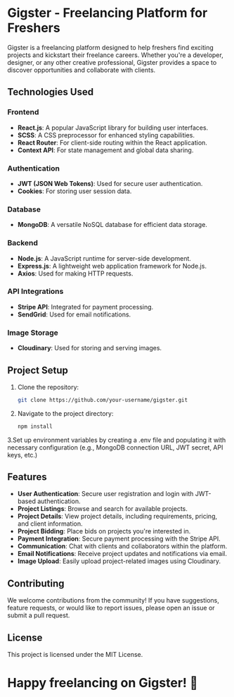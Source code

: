 # Gigster - Freelancing Platform for Freshers

Gigster is a freelancing platform designed to help freshers find exciting projects and kickstart their freelance careers. Whether you're a developer, designer, or any other creative professional, Gigster provides a space to discover opportunities and collaborate with clients.

## Technologies Used

### Frontend
- **React.js**: A popular JavaScript library for building user interfaces.
- **SCSS**: A CSS preprocessor for enhanced styling capabilities.
- **React Router**: For client-side routing within the React application.
- **Context API**: For state management and global data sharing.

### Authentication
- **JWT (JSON Web Tokens)**: Used for secure user authentication.
- **Cookies**: For storing user session data.

### Database
- **MongoDB**: A versatile NoSQL database for efficient data storage.

### Backend
- **Node.js**: A JavaScript runtime for server-side development.
- **Express.js**: A lightweight web application framework for Node.js.
- **Axios**: Used for making HTTP requests.

### API Integrations
- **Stripe API**: Integrated for payment processing.
- **SendGrid**: Used for email notifications.

### Image Storage
- **Cloudinary**: Used for storing and serving images.

## Project Setup

1. Clone the repository:
   ```bash
   git clone https://github.com/your-username/gigster.git
   
2. Navigate to the project directory:
   ```bash
   npm install

 3.Set up environment variables by creating a .env file and populating it with necessary configuration (e.g., MongoDB connection URL, JWT secret, API keys, etc.) 


## Features

- **User Authentication**: Secure user registration and login with JWT-based authentication.
- **Project Listings**: Browse and search for available projects.
- **Project Details**: View project details, including requirements, pricing, and client information.
- **Project Bidding**: Place bids on projects you're interested in.
- **Payment Integration**: Secure payment processing with the Stripe API.
- **Communication**: Chat with clients and collaborators within the platform.
- **Email Notifications**: Receive project updates and notifications via email.
- **Image Upload**: Easily upload project-related images using Cloudinary.

## Contributing
We welcome contributions from the community! If you have suggestions, feature requests, or would like to report issues, please open an issue or submit a pull request.

## License
This project is licensed under the MIT License.

# Happy freelancing on Gigster! 🚀


